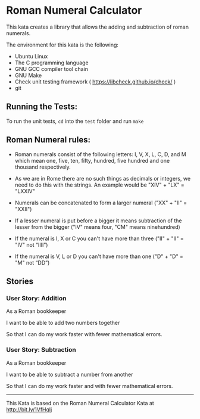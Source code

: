 # Roman Numeral Calculator

This kata creates a library that allows the adding and subtraction of roman numerals.
 
The environment for this kata is the following:  

- Ubuntu Linux
- The C programming language
- GNU GCC compiler tool chain
- GNU Make
- Check unit testing framework ( https://libcheck.github.io/check/ )
- git

## Running the Tests:

To run the unit tests, `cd` into the `test` folder and run `make`

## Roman Numeral rules:

- Roman numerals consist of the following letters: I, V, X, L, C, D, and M which mean one, five, ten, fifty, hundred, five hundred and one thousand respectively.  

- As we are in Rome there are no such things as decimals or integers, we need to do this with the strings.  An example would be "XIV" + "LX" = "LXXIV"
- Numerals can be concatenated to form a larger numeral ("XX" + "II" = "XXII")

- If a lesser numeral is put before a bigger it means subtraction of the lesser from the
bigger ("IV" means four, "CM" means ninehundred)

- If the numeral is I, X or C you can't have more than three ("II" + "II" = "IV" not “IIII”)

- If the numeral is V, L or D you can't have more than one ("D" + "D" = "M" not “DD”)


## Stories

### User Story: Addition

As a Roman bookkeeper

I want to be able to add two numbers together

So that I can do my work faster with fewer mathematical errors.

### User Story: Subtraction

As a Roman bookkeeper

I want to be able to subtract a number from another

So that I can do my work faster and with fewer mathematical errors.

---

This Kata is based on the Roman Numeral Calculator Kata at http://bit.ly/1VfHqlj

